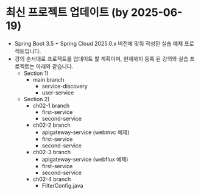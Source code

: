 # 최신 프로젝트 업데이트 (by 2025-06-19)
* Spring Boot 3.5 + Spring Cloud 2025.0.x 버전에 맞춰 작성된 실습 예제 프로젝트입니다.
* 강의 순서대로 프로젝트를 업데이트 할 계획이며, 현재까지 등록 된 강의와 실습 프로젝트는 아래와 같습니다. 
  * Section 1) 
    * main branch
      * service-discovery
      * user-service
  * Section 2)
    * ch02-1 branch
      * first-service
      * second-service
    * ch02-2 branch
      * apigateway-service (webmvc 예제)
      * first-service
      * second-service
    * ch02-3 branch
      * apigateway-service (webflux 예제)
      * first-service
      * second-service
    * ch02-4 branch
      * FilterConfig.java 